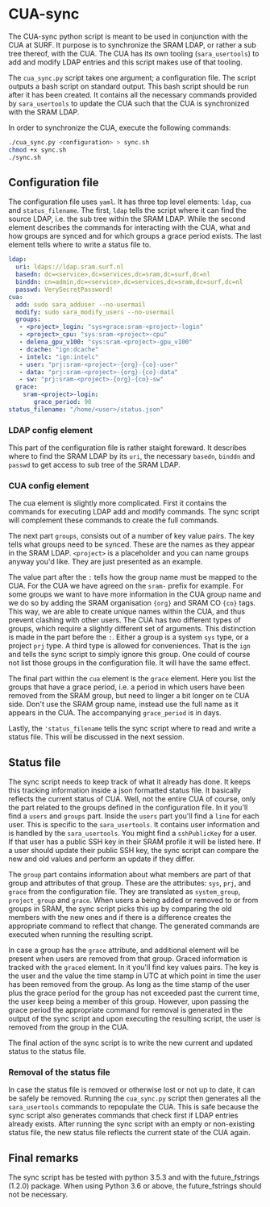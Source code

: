 # CUA-sync

The CUA-sync python script is meant to be used in conjunction with the CUA at
SURF. It purpose is to synchronize the SRAM LDAP, or rather a sub tree thereof,
with the CUA. The CUA has its own tooling (`sara_usertools`) to add and modify
LDAP entries and this script makes use of that tooling.

The `cua_sync.py` script takes one argument; a configuration file. The script
outputs a bash script on standard output. This bash script should be run after
it has been created. It contains all the necessary commands provided by
`sara_usertools` to update the CUA such that the CUA is synchronized with the
SRAM LDAP.

In order to synchronize the CUA, execute the following commands:

```bash
./cua_sync.py <configuration> > sync.sh
chmod +x sync.sh
./sync.sh
```

## Configuration file

The configuration file uses `yaml`. It has three top level elements: `ldap`,
`cua` and `status_filename`. The first, `ldap` tells the script where it can
find the source LDAP, i.e. the sub tree within the SRAM LDAP. While the
second element describes the commands for interacting with the CUA, what and
how groups are synced and for which groups a grace period exists. The last
element tells where to write a status file to.

```yaml
ldap:
  uri: ldaps://ldap.sram.surf.nl
  basedn: dc=<service>,dc=services,dc=sram,dc=surf,dc=nl
  binddn: cn=admin,dc=<service>,dc=services,dc=sram,dc=surf,dc=nl
  passwd: VerySecretPassword!
cua:
  add: sudo sara_adduser --no-usermail
  modify: sudo sara_modify_users --no-usermail
  groups:
   - <project>_login: "sys+grace:sram-<project>-login"
   - <project>_cpu: "sys:sram-<project>-cpu"
   - delena_gpu_v100: "sys:sram-<project>-gpu_v100"
   - dcache: "ign:dcache"
   - intelc: "ign:intelc"
   - user: "prj:sram-<project>-{org}-{co}-user"
   - data: "prj:sram-<project>-{org}-{co}-data"
   - sw: "prj:sram-<project>-{org}-{co}-sw"
  grace:
    sram-<project>-login:
       grace_period: 90
status_filename: "/home/<user>/status.json"
```

### LDAP config element

This part of the configuration file is rather staight foreward. It describes
where to find the SRAM LDAP by its `uri`, the necessary `basedn`, `binddn` and
`passwd` to get access to sub tree of the SRAM LDAP.

### CUA config element

The cua element is slightly more complicated. First it contains the commands
for executing LDAP add and modify commands. The sync script will complement
these commands to create the full commands.

The next part `groups`, consists out of a number of key value pairs. The key
tells what groups need to be synced. These are the names as they appear in the
SRAM LDAP. `<project>` is a placeholder and you can name groups anyway you'd
like. They are just presented as an example.

The value part after the `:` tells how the group name must be mapped to the
CUA. For the CUA we have agreed on the `sram-` prefix for example. For some
groups we want to have more information in the CUA group name and we do so by
adding the SRAM organisation `{org}` and SRAM CO `{co}` tags. This way, we are
able to create unique names within the CUA, and thus prevent clashing with
other users. The CUA has two different types of groups, which require a slightly
different set of arguments. This distinction is made in the part before the `:`.
Either a group is a system `sys` type, or a project `prj` type. A third type
is allowed for conveniences. That is the `ign` and tells the sync script to
simply ignore this group. One could of course not list those groups in the
configuration file. It will have the same effect.

The final part within the `cua` element is the `grace` element. Here you list
the groups that have a grace period, i.e. a period in which users have been
removed from the SRAM group, but need to linger a bit longer on te CUA side.
Don't use the SRAM group name, instead use the full name as it appears in the
CUA. The accompanying `grace_period` is in days.

Lastly, the `'status_filename` tells the sync script where to read and write
a status file. This will be discussed in the next session.

## Status file

The sync script needs to keep track of what it already has done. It keeps this
tracking information inside a json formatted status file. It basically reflects
the current status of CUA. Well, not the entire CUA of course, only the part
related to the groups defined in the configuration file. In it you'll find a
`users` and `groups` part. Inside the `users` part you'll find a `line` for
each user. This is specific to the `sara_usertools`. It contains user
information and is handled by the `sara_usertools`. You might find a
`sshPublicKey` for a user. If that user has a public SSH key in their SRAM
profile it will be listed here. If a user should update their public SSH key,
the sync script can compare the new and old values and perform an update if
they differ.

The `group` part contains information about what members are part of that group
and attributes of that group. These are the attributes: `sys`, `prj`, and
`grace` from the configuration file. They are translated as `system_group`,
`project_group` and `grace`. When users a being added or removed to or from
groups in SRAM, the sync script picks this up by comparing the old members with
the new ones and if there is a difference creates the appropriate command to
reflect that change. The generated commands are executed when running the
resulting script.

In case a group has the `grace` attribute, and additional element will be
present when users are removed from that group. Graced information is tracked
with the `graced` element. In it you'll find key values pairs. The key is the
user and the value the time stamp in UTC at which point in time the user has
been removed from the group. As long as the time stamp of the user plus the
grace period for the group has not exceeded past the current time, the user
keep being a member of this group. However, upon passing the grace period the
appropriate command for removal is generated in the output of the sync script
and upon executing the resulting script, the user is removed from the group in
the CUA.

The final action of the sync script is to write the new current and updated
status to the status file.

### Removal of the status file

In case the status file is removed or otherwise lost or not up to date, it can
be safely be removed. Running the `cua_sync.py` script then generates all the
`sara_usertools` commands to repopulate the CUA. This is safe because the sync
script also generates commands that check first if LDAP entries already exists.
After running the sync script with an empty or non-existing status file, the
new status file reflects the current state of the CUA again.

## Final remarks

The sync script has be tested with python 3.5.3 and with the
future_fstrings (1.2.0) package. When using Python 3.6 or above, the
future_fstrings should not be necessary.
